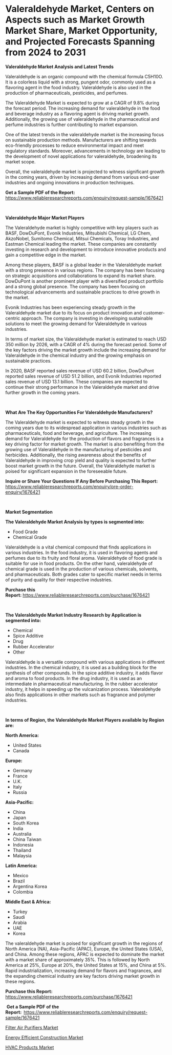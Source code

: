 <p><h1>Valeraldehyde Market, Centers on Aspects such as Market Growth Market Share, Market Opportunity, and Projected Forecasts Spanning from 2024 to 2031</h1></p><p><strong>Valeraldehyde Market Analysis and Latest Trends</strong></p>
<p><p>Valeraldehyde is an organic compound with the chemical formula C5H10O. It is a colorless liquid with a strong, pungent odor, commonly used as a flavoring agent in the food industry. Valeraldehyde is also used in the production of pharmaceuticals, pesticides, and perfumes.</p><p>The Valeraldehyde Market is expected to grow at a CAGR of 9.8% during the forecast period. The increasing demand for valeraldehyde in the food and beverage industry as a flavoring agent is driving market growth. Additionally, the growing use of valeraldehyde in the pharmaceutical and perfume industries is further contributing to market expansion.</p><p>One of the latest trends in the valeraldehyde market is the increasing focus on sustainable production methods. Manufacturers are shifting towards eco-friendly processes to reduce environmental impact and meet regulatory standards. Moreover, advancements in technology are leading to the development of novel applications for valeraldehyde, broadening its market scope.</p><p>Overall, the valeraldehyde market is projected to witness significant growth in the coming years, driven by increasing demand from various end-user industries and ongoing innovations in production techniques.</p></p>
<p><strong>Get a Sample PDF of the Report:&nbsp;</strong> <a href="https://www.reliableresearchreports.com/enquiry/request-sample/1676421">https://www.reliableresearchreports.com/enquiry/request-sample/1676421</a></p>
<p>&nbsp;</p>
<p><strong>Valeraldehyde Major Market Players</strong></p>
<p><p>The Valeraldehyde market is highly competitive with key players such as BASF, DowDuPont, Evonik Industries, Mitsubishi Chemical, LG Chem, AkzoNobel, Sumitomo Chemical, Mitsui Chemicals, Toray Industries, and Eastman Chemical leading the market. These companies are constantly investing in research and development to introduce innovative products and gain a competitive edge in the market.</p><p>Among these players, BASF is a global leader in the Valeraldehyde market with a strong presence in various regions. The company has been focusing on strategic acquisitions and collaborations to expand its market share. DowDuPont is another prominent player with a diversified product portfolio and a strong global presence. The company has been focusing on technological advancements and sustainable practices to drive growth in the market.</p><p>Evonik Industries has been experiencing steady growth in the Valeraldehyde market due to its focus on product innovation and customer-centric approach. The company is investing in developing sustainable solutions to meet the growing demand for Valeraldehyde in various industries.</p><p>In terms of market size, the Valeraldehyde market is estimated to reach USD 350 million by 2026, with a CAGR of 4% during the forecast period. Some of the key factors driving the market growth include the increasing demand for Valeraldehyde in the chemical industry and the growing emphasis on sustainable practices.</p><p>In 2020, BASF reported sales revenue of USD 60.2 billion, DowDuPont reported sales revenue of USD 51.2 billion, and Evonik Industries reported sales revenue of USD 13.1 billion. These companies are expected to continue their strong performance in the Valeraldehyde market and drive further growth in the coming years.</p></p>
<p>&nbsp;</p>
<p><strong>What Are The Key Opportunities For Valeraldehyde Manufacturers?</strong></p>
<p><p>The Valeraldehyde market is expected to witness steady growth in the coming years due to its widespread application in various industries such as pharmaceuticals, food and beverage, and agriculture. The increasing demand for Valeraldehyde for the production of flavors and fragrances is a key driving factor for market growth. The market is also benefiting from the growing use of Valeraldehyde in the manufacturing of pesticides and herbicides. Additionally, the rising awareness about the benefits of Valeraldehyde in improving crop yield and quality is expected to further boost market growth in the future. Overall, the Valeraldehyde market is poised for significant expansion in the foreseeable future.</p></p>
<p><strong>Inquire or Share Your Questions If Any Before Purchasing This Report:</strong> <a href="https://www.reliableresearchreports.com/enquiry/pre-order-enquiry/1676421">https://www.reliableresearchreports.com/enquiry/pre-order-enquiry/1676421</a></p>
<p>&nbsp;</p>
<p><strong>Market Segmentation</strong></p>
<p><strong>The Valeraldehyde Market Analysis by types is segmented into:</strong></p>
<p><ul><li>Food Grade</li><li>Chemical Grade</li></ul></p>
<p><p>Valeraldehyde is a vital chemical compound that finds applications in various industries. In the food industry, it is used in flavoring agents and perfumes due to its fruity and floral aroma. Valeraldehyde of food grade is suitable for use in food products. On the other hand, valeraldehyde of chemical grade is used in the production of various chemicals, solvents, and pharmaceuticals. Both grades cater to specific market needs in terms of purity and quality for their respective industries.</p></p>
<p><strong>Purchase this Report:&nbsp;</strong><a href="https://www.reliableresearchreports.com/purchase/1676421">https://www.reliableresearchreports.com/purchase/1676421</a></p>
<p>&nbsp;</p>
<p><strong>The Valeraldehyde Market Industry Research by Application is segmented into:</strong></p>
<p><ul><li>Chemical</li><li>Spice Additive</li><li>Drug</li><li>Rubber Accelerator</li><li>Other</li></ul></p>
<p><p>Valeraldehyde is a versatile compound with various applications in different industries. In the chemical industry, it is used as a building block for the synthesis of other compounds. In the spice additive industry, it adds flavor and aroma to food products. In the drug industry, it is used as an intermediate in pharmaceutical manufacturing. In the rubber accelerator industry, it helps in speeding up the vulcanization process. Valeraldehyde also finds applications in other markets such as fragrance and polymer industries.</p></p>
<p>&nbsp;</p>
<p><strong>In terms of Region, the Valeraldehyde Market Players available by Region are:</strong></p>
<p>
    <p> <strong> North America: </strong>
        <ul>
            <li>United States</li>
            <li>Canada</li>
        </ul>
        </p> 
    <p> <strong> Europe: </strong>
        <ul>
            <li>Germany</li>
            <li>France</li>
            <li>U.K.</li>
            <li>Italy</li>
            <li>Russia</li>
        </ul>
        </p> 
    <p> <strong> Asia-Pacific: </strong>
        <ul>
            <li>China</li>
            <li>Japan</li>
            <li>South Korea</li>
            <li>India</li>
            <li>Australia</li>
            <li>China Taiwan</li>
            <li>Indonesia</li>
            <li>Thailand</li>
            <li>Malaysia</li>
        </ul>
        </p> 
    <p> <strong> Latin America: </strong>
        <ul>
            <li>Mexico</li>
            <li>Brazil</li>
            <li>Argentina Korea</li>
            <li>Colombia</li>
        </ul>
        </p> 
    <p> <strong> Middle East & Africa: </strong>
        <ul>
            <li>Turkey</li>
            <li>Saudi</li>
            <li>Arabia</li>
            <li>UAE</li>
            <li>Korea</li>
        </ul>
    </p>
    </p>
<p><p>The valeraldehyde market is poised for significant growth in the regions of North America (NA), Asia-Pacific (APAC), Europe, the United States (USA), and China. Among these regions, APAC is expected to dominate the market with a market share of approximately 35%. This is followed by North America at 25%, Europe at 20%, the United States at 15%, and China at 5%. Rapid industrialization, increasing demand for flavors and fragrances, and the expanding chemical industry are key factors driving market growth in these regions.</p></p>
<p><strong>Purchase this Report: </strong><a href="https://www.reliableresearchreports.com/purchase/1676421">https://www.reliableresearchreports.com/purchase/1676421</a></p>
<p>&nbsp;<strong>Get a Sample PDF of the Report:&nbsp;&nbsp;</strong><a href="https://www.reliableresearchreports.com/enquiry/request-sample/1676421">https://www.reliableresearchreports.com/enquiry/request-sample/1676421</a></p>
<p><strong></strong></p>
<p><p><a href="https://view.publitas.com/reportprime-1/filter-air-purifiers-market-research-report-reveals-the-latest-trends-and-opportunities-of-this-market-for-period-from-2023-2030/">Filter Air Purifiers Market</a></p><p><a href="https://view.publitas.com/reportprime-1/energy-efficient-construction-market-size-furnishes-valuable-information-encompassing-market-share-market-trends-and-projections-spanning-from-2023-to-2030/">Energy Efficient Construction Market</a></p><p><a href="https://view.publitas.com/reportprime-1/hvac-products-market-challenges-opportunities-and-growth-drivers-and-major-market-players-forecasted-for-period-from-2023-2030/">HVAC Products Market</a></p></p>
